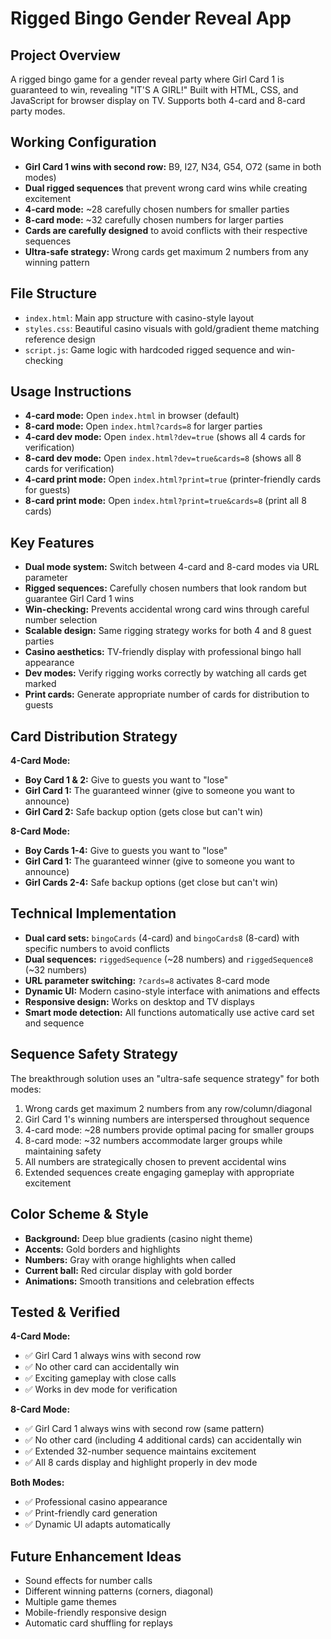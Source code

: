 # Rigged Bingo Gender Reveal App

## Project Overview
A rigged bingo game for a gender reveal party where Girl Card 1 is guaranteed to win, revealing "IT'S A GIRL!" Built with HTML, CSS, and JavaScript for browser display on TV. Supports both 4-card and 8-card party modes.

## Working Configuration
- **Girl Card 1 wins with second row:** B9, I27, N34, G54, O72 (same in both modes)
- **Dual rigged sequences** that prevent wrong card wins while creating excitement
- **4-card mode:** ~28 carefully chosen numbers for smaller parties
- **8-card mode:** ~32 carefully chosen numbers for larger parties  
- **Cards are carefully designed** to avoid conflicts with their respective sequences
- **Ultra-safe strategy:** Wrong cards get maximum 2 numbers from any winning pattern

## File Structure
- `index.html`: Main app structure with casino-style layout
- `styles.css`: Beautiful casino visuals with gold/gradient theme matching reference design
- `script.js`: Game logic with hardcoded rigged sequence and win-checking

## Usage Instructions
- **4-card mode:** Open `index.html` in browser (default)
- **8-card mode:** Open `index.html?cards=8` for larger parties
- **4-card dev mode:** Open `index.html?dev=true` (shows all 4 cards for verification)
- **8-card dev mode:** Open `index.html?dev=true&cards=8` (shows all 8 cards for verification)
- **4-card print mode:** Open `index.html?print=true` (printer-friendly cards for guests)
- **8-card print mode:** Open `index.html?print=true&cards=8` (print all 8 cards)

## Key Features
- **Dual mode system:** Switch between 4-card and 8-card modes via URL parameter
- **Rigged sequences:** Carefully chosen numbers that look random but guarantee Girl Card 1 wins
- **Win-checking:** Prevents accidental wrong card wins through careful number selection
- **Scalable design:** Same rigging strategy works for both 4 and 8 guest parties
- **Casino aesthetics:** TV-friendly display with professional bingo hall appearance
- **Dev modes:** Verify rigging works correctly by watching all cards get marked
- **Print cards:** Generate appropriate number of cards for distribution to guests

## Card Distribution Strategy

**4-Card Mode:**
- **Boy Card 1 & 2:** Give to guests you want to "lose"
- **Girl Card 1:** The guaranteed winner (give to someone you want to announce)
- **Girl Card 2:** Safe backup option (gets close but can't win)

**8-Card Mode:**
- **Boy Cards 1-4:** Give to guests you want to "lose"
- **Girl Card 1:** The guaranteed winner (give to someone you want to announce)
- **Girl Cards 2-4:** Safe backup options (get close but can't win)

## Technical Implementation
- **Dual card sets:** `bingoCards` (4-card) and `bingoCards8` (8-card) with specific numbers to avoid conflicts
- **Dual sequences:** `riggedSequence` (~28 numbers) and `riggedSequence8` (~32 numbers)
- **URL parameter switching:** `?cards=8` activates 8-card mode
- **Dynamic UI:** Modern casino-style interface with animations and effects
- **Responsive design:** Works on desktop and TV displays
- **Smart mode detection:** All functions automatically use active card set and sequence

## Sequence Safety Strategy
The breakthrough solution uses an "ultra-safe sequence strategy" for both modes:
1. Wrong cards get maximum 2 numbers from any row/column/diagonal
2. Girl Card 1's winning numbers are interspersed throughout sequence
3. 4-card mode: ~28 numbers provide optimal pacing for smaller groups
4. 8-card mode: ~32 numbers accommodate larger groups while maintaining safety
5. All numbers are strategically chosen to prevent accidental wins
6. Extended sequences create engaging gameplay with appropriate excitement

## Color Scheme & Style
- **Background:** Deep blue gradients (casino night theme)
- **Accents:** Gold borders and highlights
- **Numbers:** Gray with orange highlights when called
- **Current ball:** Red circular display with gold border
- **Animations:** Smooth transitions and celebration effects

## Tested & Verified

**4-Card Mode:**
- ✅ Girl Card 1 always wins with second row
- ✅ No other card can accidentally win
- ✅ Exciting gameplay with close calls
- ✅ Works in dev mode for verification

**8-Card Mode:**
- ✅ Girl Card 1 always wins with second row (same pattern)
- ✅ No other card (including 4 additional cards) can accidentally win
- ✅ Extended 32-number sequence maintains excitement
- ✅ All 8 cards display and highlight properly in dev mode

**Both Modes:**
- ✅ Professional casino appearance
- ✅ Print-friendly card generation
- ✅ Dynamic UI adapts automatically

## Future Enhancement Ideas
- Sound effects for number calls
- Different winning patterns (corners, diagonal)
- Multiple game themes
- Mobile-friendly responsive design
- Automatic card shuffling for replays